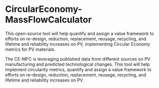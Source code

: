 # CircularEconomy-MassFlowCalculator

This open-source tool will help quantify and assign a value framework to efforts on re-design, reduction, replacement, reusage, recycling, and lifetime and reliability increases on PV, implementing Circular Economy metrics for PV materials.

The CE-MFC is leveraging published data from different sources on PV manufacturing and predicted technological changes. This tool will help implement circularity metrics, quantify and assign a value framework to efforts on re-design, reduction, replacement, reusage, recycling, and lifetime and reliability increases on PV.
